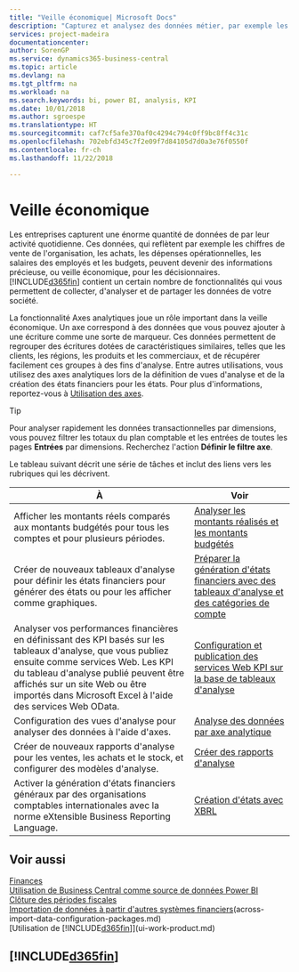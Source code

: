 ```yaml
---
title: "Veille économique| Microsoft Docs"
description: "Capturez et analysez des données métier, par exemple les chiffres de vente de l'organisation, les achats, les dépenses opérationnelles, les salaires des employés et les budgets, peuvent être des informations précieuses, pour la veille économique ou pour les décisionnaires."
services: project-madeira
documentationcenter: 
author: SorenGP
ms.service: dynamics365-business-central
ms.topic: article
ms.devlang: na
ms.tgt_pltfrm: na
ms.workload: na
ms.search.keywords: bi, power BI, analysis, KPI
ms.date: 10/01/2018
ms.author: sgroespe
ms.translationtype: HT
ms.sourcegitcommit: caf7cf5afe370af0c4294c794c0ff9bc8ff4c31c
ms.openlocfilehash: 702ebfd345c7f2e09f7d84105d7d0a3e76f0550f
ms.contentlocale: fr-ch
ms.lasthandoff: 11/22/2018

---
```

# <a name="business-intelligence"></a>Veille économique
Les entreprises capturent une énorme quantité de données de par leur activité quotidienne. Ces données, qui reflètent par exemple les chiffres de vente de l'organisation, les achats, les dépenses opérationnelles, les salaires des employés et les budgets, peuvent devenir des informations précieuse, ou veille économique, pour les décisionnaires. [!INCLUDE[d365fin](includes/d365fin_md.md)] contient un certain nombre de fonctionnalités qui vous permettent de collecter, d'analyser et de partager les données de votre société.

La fonctionnalité Axes analytiques joue un rôle important dans la veille économique. Un axe correspond à des données que vous pouvez ajouter à une écriture comme une sorte de marqueur. Ces données permettent de regrouper des écritures dotées de caractéristiques similaires, telles que les clients, les régions, les produits et les commerciaux, et de récupérer facilement ces groupes à des fins d'analyse. Entre autres utilisations, vous utilisez des axes analytiques lors de la définition de vues d'analyse et de la création des états financiers pour les états. Pour plus d'informations, reportez-vous à [Utilisation des axes](finance-dimensions.md).

> [!TIP]
> Pour analyser rapidement les données transactionnelles par dimensions, vous pouvez filtrer les totaux du plan comptable et les entrées de toutes les pages **Entrées** par dimensions. Recherchez l'action **Définir le filtre axe**.  

Le tableau suivant décrit une série de tâches et inclut des liens vers les rubriques qui les décrivent.  

| À | Voir |
| --- | --- |
|Afficher les montants réels comparés aux montants budgétés pour tous les comptes et pour plusieurs périodes.|[Analyser les montants réalisés et les montants budgétés](bi-how-analyze-actual-versus-budget.md)|
|Créer de nouveaux tableaux d'analyse pour définir les états financiers pour générer des états ou pour les afficher comme graphiques.|[Préparer la génération d'états financiers avec des tableaux d'analyse et des catégories de compte](bi-how-work-account-schedule.md)|
|Analyser vos performances financières en définissant des KPI basés sur les tableaux d'analyse, que vous publiez ensuite comme services Web. Les KPI du tableau d'analyse publié peuvent être affichés sur un site Web ou être importés dans Microsoft Excel à l'aide des services Web OData.|[Configuration et publication des services Web KPI sur la base de tableaux d'analyse](bi-how-to-set-up-and-publish-kpi-web-services-based-on-account-schedules.md)|
|Configuration des vues d'analyse pour analyser des données à l'aide d'axes.|[Analyse des données par axe analytique](bi-how-analyze-data-dimension.md)|
|Créer de nouveaux rapports d'analyse pour les ventes, les achats et le stock, et configurer des modèles d'analyse.|[Créer des rapports d'analyse](bi-how-create-analysis-views-reports.md)|
|Activer la génération d'états financiers généraux par des organisations comptables internationales avec la norme eXtensible Business Reporting Language.|[Création d'états avec XBRL](bi-create-reports-with-xbrl.md)|

## <a name="see-also"></a>Voir aussi
[Finances](finance.md)    
[Utilisation de Business Central comme source de données Power BI](across-how-use-financials-data-source-powerbi.md)  
[Clôture des périodes fiscales](year-close-years-periods.md)  
[Importation de données à partir d'autres systèmes financiers](across-import-data-configuration-packages.md)(across-import-data-configuration-packages.md)  
[Utilisation de [!INCLUDE[d365fin](includes/d365fin_md.md)]](ui-work-product.md)

## [!INCLUDE[d365fin](includes/free_trial_md.md)]  
 

